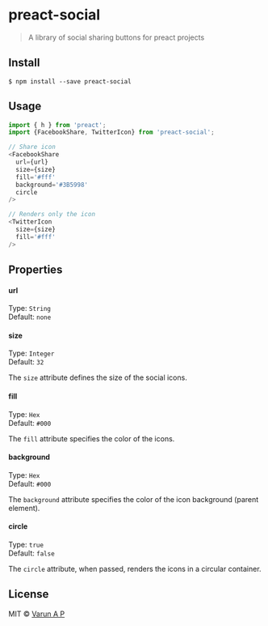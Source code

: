 # preact-social

> A library of social sharing buttons for preact projects

## Install

```
$ npm install --save preact-social
```

## Usage

```js
import { h } from 'preact';
import {FacebookShare, TwitterIcon} from 'preact-social';

// Share icon
<FacebookShare
  url={url}
  size={size}
  fill='#fff'
  background='#3B5998'
  circle
/>

// Renders only the icon
<TwitterIcon
  size={size}
  fill='#fff'
/>
```


## Properties

#### url
Type: `String`<br>
Default: `none`

#### size
Type: `Integer`<br>
Default: `32`

The `size` attribute defines the size of the social icons.

#### fill
Type: `Hex`<br>
Default: `#000`

The `fill` attribute specifies the color of the icons.

#### background
Type: `Hex`<br>
Default: `#000`

The `background` attribute specifies the color of the icon background (parent element).

#### circle
Type: `true`<br>
Default: `false`

The `circle` attribute, when passed, renders the icons in a circular container.

## License

MIT © [Varun A P](https://apvarun.com)
